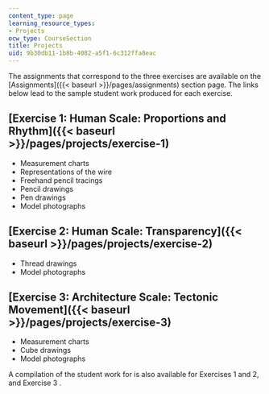 ```yaml
---
content_type: page
learning_resource_types:
- Projects
ocw_type: CourseSection
title: Projects
uid: 9b30db11-1b8b-4082-a5f1-6c312ffa8eac
---
```


The assignments that correspond to the three exercises are available on the [Assignments]({{< baseurl >}}/pages/assignments) section page. The links below lead to the sample student work produced for each exercise.

[Exercise 1: Human Scale: Proportions and Rhythm]({{< baseurl >}}/pages/projects/exercise-1)
--------------------------------------------------------------------------------------------

*   Measurement charts
*   Representations of the wire
*   Freehand pencil tracings
*   Pencil drawings
*   Pen drawings
*   Model photographs

[Exercise 2: Human Scale: Transparency]({{< baseurl >}}/pages/projects/exercise-2)
----------------------------------------------------------------------------------

*   Thread drawings
*   Model photographs

[Exercise 3: Architecture Scale: Tectonic Movement]({{< baseurl >}}/pages/projects/exercise-3)
----------------------------------------------------------------------------------------------

*   Measurement charts
*   Cube drawings
*   Model photographs

A compilation of the student work for is also available for Exercises 1 and 2, and Exercise 3 .